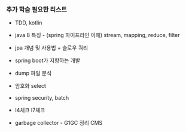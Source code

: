 ###  추가 학습 필요한 리스트

- TDD, kotlin
- java 8 특징 - (spring 파이프라인 이해) stream, mapping, reduce, filter
- jpa 개념 및 사용법 + 슬로우 쿼리
- spring boot가 지향하는 개발


- dump 파일 분석
- 암호화 select
- spring security, batch
- I4체크 I7체크
- garbage collector - G1GC 정리 CMS
